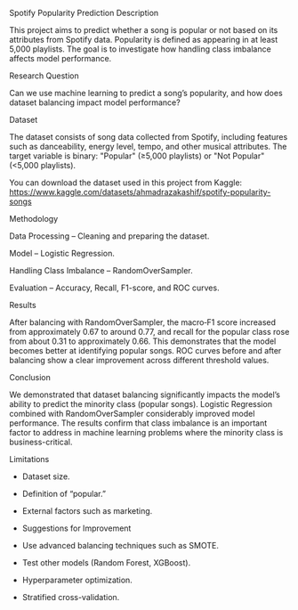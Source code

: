 Spotify Popularity Prediction
Description

This project aims to predict whether a song is popular or not based on its attributes from Spotify data. Popularity is defined as appearing in at least 5,000 playlists. The goal is to investigate how handling class imbalance affects model performance.

Research Question

Can we use machine learning to predict a song’s popularity, and how does dataset balancing impact model performance?

Dataset

The dataset consists of song data collected from Spotify, including features such as danceability, energy level, tempo, and other musical attributes. The target variable is binary: "Popular" (≥5,000 playlists) or "Not Popular" (<5,000 playlists).

You can download the dataset used in this project from Kaggle:
https://www.kaggle.com/datasets/ahmadrazakashif/spotify-popularity-songs 

Methodology

Data Processing – Cleaning and preparing the dataset.

Model – Logistic Regression.

Handling Class Imbalance – RandomOverSampler.

Evaluation – Accuracy, Recall, F1-score, and ROC curves.

Results

After balancing with RandomOverSampler, the macro‑F1 score increased from approximately 0.67 to around 0.77, and recall for the popular class rose from about 0.31 to approximately 0.66. This demonstrates that the model becomes better at identifying popular songs. ROC curves before and after balancing show a clear improvement across different threshold values.

Conclusion

We demonstrated that dataset balancing significantly impacts the model’s ability to predict the minority class (popular songs). Logistic Regression combined with RandomOverSampler considerably improved model performance. The results confirm that class imbalance is an important factor to address in machine learning problems where the minority class is business-critical.

Limitations

- Dataset size.

- Definition of “popular.”

- External factors such as marketing.

- Suggestions for Improvement

- Use advanced balancing techniques such as SMOTE.

- Test other models (Random Forest, XGBoost).

- Hyperparameter optimization.

- Stratified cross-validation.
